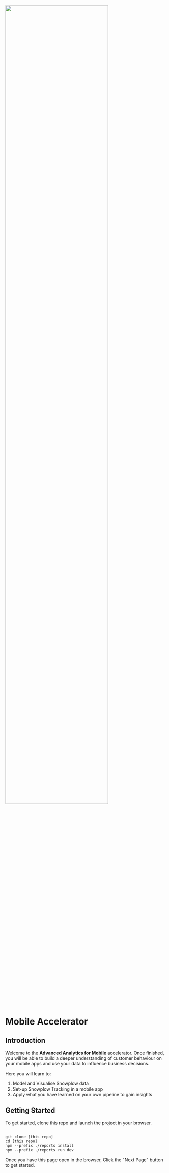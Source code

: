 <script>
  import Code from '$lib/Code.svelte';
  import Footer from '$lib/Footer.svelte';
</script>

<img src="snowplow-logo-navy.png" width="80%"/>
<br>

# Mobile Accelerator


## Introduction

Welcome to the **Advanced Analytics for Mobile** accelerator. Once finished, you will be able to build a deeper understanding of customer behaviour on your mobile apps and use your data to influence business decisions.

Here you will learn to:

1. Model and Visualise Snowplow data
2. Set-up Snowplow Tracking in a mobile app
3. Apply what you have learned on your own pipeline to gain insights

## Getting Started

To get started, clone this repo and launch the project in your browser.
<pre><Code>
git clone [this repo]
cd [this repo]
npm --prefix ./reports install
npm --prefix ./reports run dev
</Code></pre>





Once you have this page open in the browser, Click the "Next Page" button to get started.


<Footer next="1._import_and_model_data" />
